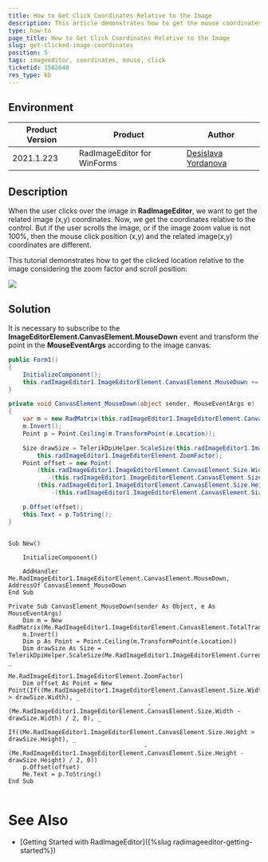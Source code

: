 ```yaml
---
title: How to Get Click Coordinates Relative to the Image 
description: This article demonstrates how to get the mouse coordinates relative to the image  
type: how-to
page_title: How to Get Click Coordinates Relative to the Image  
slug: get-clicked-image-coordinates
position: 5
tags: imageeditor, coordinates, mouse, click
ticketid: 1502640
res_type: kb
---
```



## Environment
|Product Version|Product|Author|
|----|----|----|
|2021.1.223|RadImageEditor for WinForms|[Desislava Yordanova](https://www.telerik.com/blogs/author/desislava-yordanova)|

## Description

When the user clicks over the image in **RadImageEditor**, we want to get the related image (x,y) coordinates. Now, we get the coordinates relative to the control. But if the user scrolls the image, or if the image zoom value is not 100%, then the mouse click position (x,y) and the related image(x,y) coordinates are different. 

This tutorial demonstrates how to get the clicked location relative to the image considering the zoom factor and scroll position:

![](images/get-clicked-image-coordinates001.gif)

## Solution

It is necessary to subscribe to the **ImageEditorElement.CanvasElement.MouseDown** event and transform the point in the **MouseEventArgs** according to the image canvas:

 
````C#
public Form1()
{
    InitializeComponent(); 
    this.radImageEditor1.ImageEditorElement.CanvasElement.MouseDown += CanvasElement_MouseDown; 
}

private void CanvasElement_MouseDown(object sender, MouseEventArgs e)
{
    var m = new RadMatrix(this.radImageEditor1.ImageEditorElement.CanvasElement.TotalTransform);
    m.Invert();
    Point p = Point.Ceiling(m.TransformPoint(e.Location));

    Size drawSize = TelerikDpiHelper.ScaleSize(this.radImageEditor1.ImageEditorElement.CurrentBitmap.Size,
        this.radImageEditor1.ImageEditorElement.ZoomFactor);
    Point offset = new Point(
        (this.radImageEditor1.ImageEditorElement.CanvasElement.Size.Width > drawSize.Width) ?
           -(this.radImageEditor1.ImageEditorElement.CanvasElement.Size.Width - drawSize.Width) / 2 : 0,
        (this.radImageEditor1.ImageEditorElement.CanvasElement.Size.Height > drawSize.Height) ?
            -(this.radImageEditor1.ImageEditorElement.CanvasElement.Size.Height - drawSize.Height) / 2 : 0);

    p.Offset(offset);
    this.Text = p.ToString();
}
  

````
````VB.NET
Sub New()

    InitializeComponent()

    AddHandler Me.RadImageEditor1.ImageEditorElement.CanvasElement.MouseDown, AddressOf CanvasElement_MouseDown 
End Sub

Private Sub CanvasElement_MouseDown(sender As Object, e As MouseEventArgs)
    Dim m = New RadMatrix(Me.RadImageEditor1.ImageEditorElement.CanvasElement.TotalTransform)
    m.Invert()
    Dim p As Point = Point.Ceiling(m.TransformPoint(e.Location))
    Dim drawSize As Size = TelerikDpiHelper.ScaleSize(Me.RadImageEditor1.ImageEditorElement.CurrentBitmap.Size, _
                                                      Me.RadImageEditor1.ImageEditorElement.ZoomFactor)
    Dim offset As Point = New Point(If((Me.RadImageEditor1.ImageEditorElement.CanvasElement.Size.Width > drawSize.Width), _
                                       -(Me.RadImageEditor1.ImageEditorElement.CanvasElement.Size.Width - drawSize.Width) / 2, 0), _
                                   If((Me.RadImageEditor1.ImageEditorElement.CanvasElement.Size.Height > drawSize.Height), _
                                      -(Me.RadImageEditor1.ImageEditorElement.CanvasElement.Size.Height - drawSize.Height) / 2, 0))
    p.Offset(offset)
    Me.Text = p.ToString()
End Sub


````

# See Also

* [Getting Started with RadImageEditor]({%slug radimageeditor-getting-started%})  

